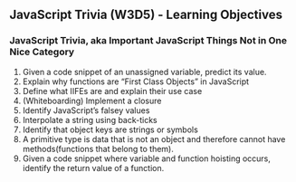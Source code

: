 ## JavaScript Trivia (W3D5) - Learning Objectives

### JavaScript Trivia, aka Important JavaScript Things Not in One Nice Category
1. Given a code snippet of an unassigned variable, predict its value.
2. Explain why functions are “First Class Objects” in JavaScript
3. Define what IIFEs are and explain their use case
4. (Whiteboarding) Implement a closure
5. Identify JavaScript’s falsey values
6. Interpolate a string using back-ticks
7. Identify that object keys are strings or symbols
8. A primitive type is data that is not an object and therefore cannot have methods(functions that belong to them).
9. Given a code snippet where variable and function hoisting occurs, identify the return value of a function.
